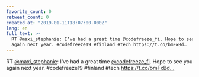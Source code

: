 ```yaml
---
favorite_count: 0
retweet_count: 0
created_at: "2019-01-11T18:07:00.000Z"
lang: en
full_text: >-
  RT @maxi_stephanie: I‘ve had a great time @codefreeze_fi. Hope to see you
  again next year. #codefreeze19 #finland #tech https://t.co/bmFxBd…
---
```


RT [@maxi_stephanie](https://twitter.com/maxi_stephanie): I‘ve had a great time
[@codefreeze_fi](https://twitter.com/codefreeze_fi). Hope to see you again next
year. #codefreeze19 #finland #tech https://t.co/bmFxBd…
